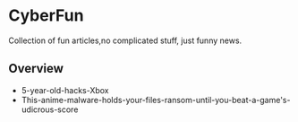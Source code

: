 # CyberFun
Collection of fun articles,no complicated stuff, just funny news.

## Overview
- 5-year-old-hacks-Xbox
- This-anime-malware-holds-your-files-ransom-until-you-beat-a-game's-udicrous-score

